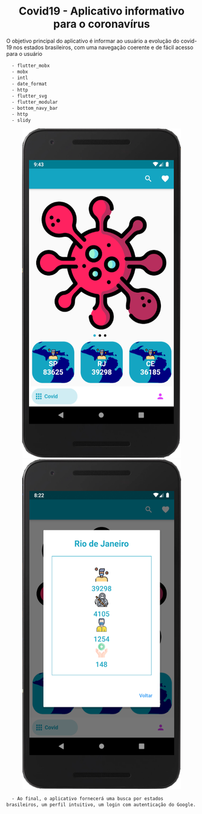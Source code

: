 <h1 align="center">Covid19 - Aplicativo informativo para o coronavírus</h1>
  
<p>O objetivo principal do aplicativo é informar ao usuário a evolução do covid-19 nos estados brasileiros, com uma navegação coerente e de fácil acesso para o usuário</p>

```Libs utilizadas no app:
  - flutter_mobx
  - mobx
  - intl
  - date_format
  - http
  - flutter_svg
  - flutter_modular
  - bottom_navy_bar
  - http
  - slidy
```

<p align="center">
  <img width="420" height="869" src="https://github.com/gussouzauni/covid19/blob/master/lib/app/assets/covid19.png">
  <img width="420" height="869" src="https://github.com/gussouzauni/covid19/blob/master/lib/app/assets/covid19-2.png">
</p>

```Sobre o aplicativo
  - Ao final, o aplicativo fornecerá uma busca por estados brasileiros, um perfil intuitivo, um login com autenticação do Google.
```
